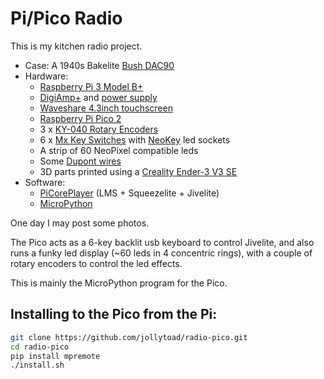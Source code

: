 # Pi/Pico Radio

This is my kitchen radio project.

- Case: A 1940s Bakelite [Bush DAC90](https://collections.vam.ac.uk/item/O372024/bush-dac90-radio-middleditch-frank-e/)
- Hardware:
  - [Raspberry Pi 3 Model B+](https://www.raspberrypi.com/products/raspberry-pi-3-model-b-plus/)
  - [DigiAmp+](https://www.raspberrypi.com/products/digiamp-plus/) and [power supply](https://thepihut.com/products/pi-digiamp-plus-power-brick-15v-3-33a-50w)
  - [Waveshare 4.3inch touchscreen](https://www.waveshare.com/wiki/4.3inch_DSI_LCD)
  - [Raspberry Pi Pico 2](https://www.raspberrypi.com/products/raspberry-pi-pico-2/)
  - 3 x [KY-040 Rotary Encoders](https://www.amazon.co.uk/dp/B07SV5HHM5)
  - 6 x [Mx Key Switches](https://www.amazon.co.uk/dp/B0CNSZJJJS) with [NeoKey](https://thepihut.com/products/neokey-socket-breakout-for-mechanical-key-switches-with-neopixel-for-mx-compatible-switches) led sockets
  - A strip of 60 NeoPixel compatible leds
  - Some [Dupont wires](https://thepihut.com/products/thepihuts-jumper-bumper-pack-120pcs-dupont-wire)
  - 3D parts printed using a [Creality Ender-3 V3 SE](https://www.creality.com/products/creality-ender-3-v3-se)
- Software:
  - [PiCorePlayer](https://www.picoreplayer.org/) (LMS + Squeezelite + Jivelite)
  - [MicroPython](https://micropython.org)

One day I may post some photos.

The Pico acts as a 6-key backlit usb keyboard to control Jivelite,
and also runs a funky led display (~60 leds in 4 concentric rings),
with a couple of rotary encoders to control the led effects.

This is mainly the MicroPython program for the Pico.

## Installing to the Pico from the Pi:

```sh
git clone https://github.com/jollytoad/radio-pico.git
cd radio-pico
pip install mpremote
./install.sh
```
